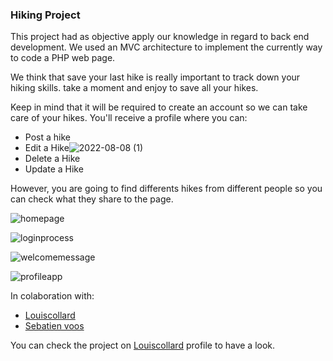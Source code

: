 ### Hiking Project

This project had as objective apply our knowledge in regard to back end development. We used an MVC architecture to implement the currently way to code a PHP web page.

We think that save your last hike is really important to track down your hiking skills. take a moment and enjoy to save all your hikes.

Keep in mind that it will be required to create an account so we can take care of your hikes. You'll receive a profile where you can:

- Post a hike
- Edit a Hike![2022-08-08 (1)](https://user-images.githubusercontent.com/104423503/183433556-1c4c6463-e478-4c1e-b6d6-4521e23701db.png)
- Delete a Hike
- Update a Hike

However, you are going to find differents hikes from different people so you can check what they share to the page.



![homepage](https://user-images.githubusercontent.com/104423503/183433613-eecdf8f2-fc62-43ac-9d95-716192d7333a.png)


![loginprocess](https://user-images.githubusercontent.com/104423503/183433746-949e9098-5180-4575-857b-e98ccc301284.png)



![welcomemessage](https://user-images.githubusercontent.com/104423503/183433890-fce0b8ae-4b4f-450f-a9e3-4d3cc9228da7.png)



![profileapp](https://user-images.githubusercontent.com/104423503/183433949-fcff543e-aaba-42ae-b434-fe53480e663b.png)


In colaboration with:


- [Louiscollard](https://github.com/louiscollard/hiking-project)
- [Sebatien voos](https://github.com/VOOSsebastien)

You can check the project on [Louiscollard](https://github.com/louiscollard/hiking-project) profile to have a look.
